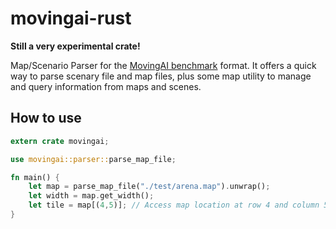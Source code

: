 # movingai-rust

**Still a very experimental crate!**

Map/Scenario Parser for the [MovingAI benchmark](http://www.movingai.com/benchmarks) format. It offers a quick way to parse scenary file and map files, plus some map utility to manage and query information from maps and scenes.

## How to use

```rust
extern crate movingai;

use movingai::parser::parse_map_file;

fn main() {
    let map = parse_map_file("./test/arena.map").unwrap();
    let width = map.get_width();
    let tile = map[(4,5)]; // Access map location at row 4 and column 5.
}
```
